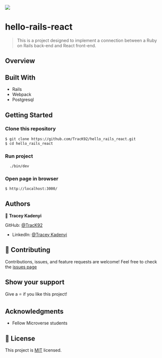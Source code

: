 ![](https://img.shields.io/badge/Microverse-blueviolet)

# hello-rails-react

> This is a project designed to implement a connection between a Ruby on Rails back-end and React front-end.

## Overview

## Built With

- Rails
- Webpack
- Postgresql

## Getting Started

### Clone this repository

```bash
$ git clone https://github.com/TracK92/hello_rails_react.git
$ cd hello_rails_react
```

### Run project

```bash
  ./bin/dev
```

### Open page in browser

```bash
$ http://localhost:3000/
```

## Authors

👤 **Tracey Kadenyi**

 GitHub: [@TracK92](https://github.com/TracK92)
- LinkedIn: [@Tracey Kadenyi](https://www.linkedin.com/in/Tracey-Kadenyi/)

## 🤝 Contributing

Contributions, issues, and feature requests are welcome!
Feel free to check the [issues page](https://github.com/TracK92/hello_rails_react.git/issues)

## Show your support

Give a ⭐️ if you like this project!

## Acknowledgments

- Fellow Microverse students

## 📝 License

This project is [MIT](./MIT.md) licensed.
